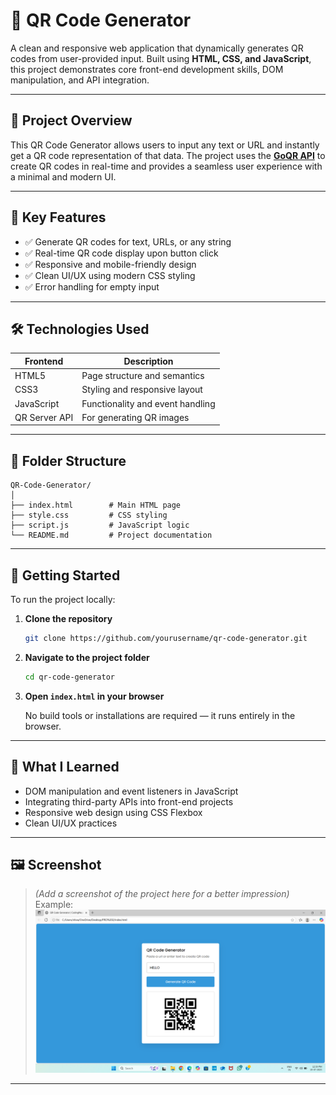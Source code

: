 # 🔳 QR Code Generator

A clean and responsive web application that dynamically generates QR codes from user-provided input. Built using **HTML, CSS, and JavaScript**, this project demonstrates core front-end development skills, DOM manipulation, and API integration.

---

## 📌 Project Overview

This QR Code Generator allows users to input any text or URL and instantly get a QR code representation of that data. The project uses the **[GoQR API](https://goqr.me/api/doc/)** to create QR codes in real-time and provides a seamless user experience with a minimal and modern UI.

---

## 🎯 Key Features

- ✅ Generate QR codes for text, URLs, or any string  
- ✅ Real-time QR code display upon button click  
- ✅ Responsive and mobile-friendly design  
- ✅ Clean UI/UX using modern CSS styling  
- ✅ Error handling for empty input  

---

## 🛠️ Technologies Used

| Frontend      | Description                    |
|---------------|--------------------------------|
| HTML5         | Page structure and semantics   |
| CSS3          | Styling and responsive layout  |
| JavaScript    | Functionality and event handling |
| QR Server API | For generating QR images       |

---

## 📂 Folder Structure

```
QR-Code-Generator/
│
├── index.html        # Main HTML page
├── style.css         # CSS styling
├── script.js         # JavaScript logic
└── README.md         # Project documentation
```

---

## 🚀 Getting Started

To run the project locally:

1. **Clone the repository**
   ```bash
   git clone https://github.com/yourusername/qr-code-generator.git
   ```
2. **Navigate to the project folder**
   ```bash
   cd qr-code-generator
   ```
3. **Open `index.html` in your browser**

   No build tools or installations are required — it runs entirely in the browser.

---

## 🧠 What I Learned

- DOM manipulation and event listeners in JavaScript  
- Integrating third-party APIs into front-end projects  
- Responsive web design using CSS Flexbox  
- Clean UI/UX practices  

---

## 🖼️ Screenshot

> *(Add a screenshot of the project here for a better impression)*  
> Example:  
> ![QR Code Generator UI](SCREENSHOT.png)

---

